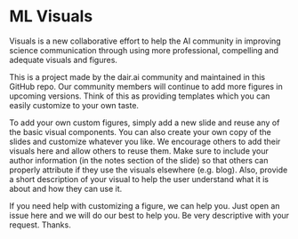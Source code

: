 # ML Visuals

Visuals is a new collaborative effort to help the AI community in improving science communication through using more professional, compelling and adequate visuals and figures.

This is a project made by the dair.ai community and maintained in this GitHub repo. Our community members will continue to add more figures in upcoming versions. Think of this as providing templates which you can easily customize to your own taste.

To add your own custom figures, simply add a new slide and reuse any of the basic visual components. You can also create your own copy of the slides and customize whatever you like. We encourage others to add their visuals here and allow others to reuse them. Make sure to include your author information (in the notes section of the slide) so that others can properly attribute if they use the visuals elsewhere (e.g. blog). Also, provide a short description of your visual to help the user understand what it is about and how they can use it.

If you need help with customizing a figure, we can help you. Just open an issue here and we will do our best to help you. Be very descriptive with your request. Thanks.

